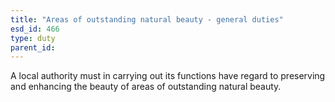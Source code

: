 ```yaml
---
title: "Areas of outstanding natural beauty - general duties"
esd_id: 466
type: duty
parent_id:  
---
```


A local authority must in carrying out its functions have regard to preserving and enhancing the beauty of areas of outstanding natural beauty.

